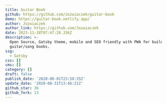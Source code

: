 ```yaml
---
title: Guitar Book
github: https://github.com/Jozwiaczek/guitar-book
demo: https://guitar-book.netlify.app/
author: Jozwiaczek
author_link: https://github.com/Jozwiaczek
date: 2023-11-28T07:47:28.336Z
description: >-
  Open Source, Gatsby theme, mobile and SEO friendly with PWA for building
  guitar/song books.
ssg:
  - Gatsby
css: []
cms: []
category: []
draft: false
publish_date: '2020-08-01T23:58:35Z'
update_date: '2020-08-31T13:46:21Z'
github_star: 36
github_fork: 13
---
```

